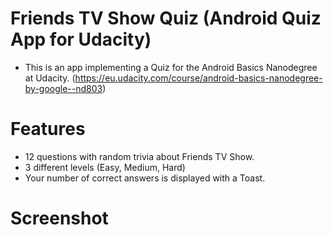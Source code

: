 # Friends TV Show Quiz (Android Quiz App for Udacity)

- This is an app implementing a Quiz for the Android Basics Nanodegree at Udacity. (https://eu.udacity.com/course/android-basics-nanodegree-by-google--nd803)


# Features 
- 12 questions with random trivia about Friends TV Show.
- 3 different levels (Easy, Medium, Hard)
- Your number of correct answers is displayed with a Toast.

# Screenshot